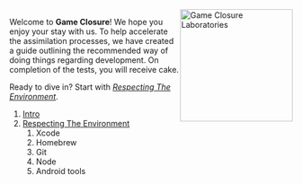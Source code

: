 <img src="https://github.com/gameclosure/intro/raw/master/logo.png" height="200" alt="Game Closure Laboratories" title="Game Closure Laboratories" style="float:right">

Welcome to **Game Closure**! We hope you enjoy your stay with us. To help accelerate the assimilation processes, we have created a guide outlining the recommended way of doing things regarding development. On completion of the tests, you will receive cake.

Ready to dive in? Start with *[Respecting The Environment](ENVIRONMENT.md)*.

1. [Intro](https://github.com/gameclosure/intro/blob/master/README.md)
2. [Respecting The Environment](https://github.com/gameclosure/intro/blob/master/ENVIRONMENT.md)
	1. Xcode
	2. Homebrew
	3. Git
	4. Node
	5. Android tools